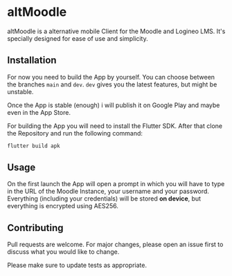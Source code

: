# altMoodle

altMoodle is a alternative mobile Client for the Moodle and Logineo LMS. It's specially designed for ease of use and simplicity. 

## Installation

For now you need to build the App by yourself. You can choose between the branches `main` and `dev`. `dev` gives you the latest features, but might be unstable.


Once the App is stable (enough) i will publish it on Google Play and maybe even in the App Store.

For building the App you will need to install the Flutter SDK. After that clone the Repository and run the following command:

```zsh
flutter build apk
```

## Usage

On the first launch the App will open a prompt in which you will have to type in the URL of the Moodle Instance, your username and your password. Everything (including your credentials) will be stored **on device**, but everything is encrypted using AES256.

## Contributing
Pull requests are welcome. For major changes, please open an issue first to discuss what you would like to change.

Please make sure to update tests as appropriate.
